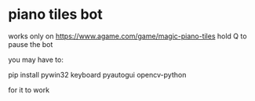 # piano tiles bot

works only on https://www.agame.com/game/magic-piano-tiles
hold Q to pause the bot


you may have to:

pip install pywin32 keyboard pyautogui opencv-python

for it to work
